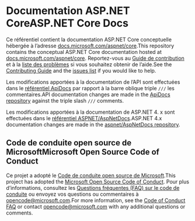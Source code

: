 # <a name="aspnet-core-docs"></a><span data-ttu-id="f2854-101">Documentation ASP.NET Core</span><span class="sxs-lookup"><span data-stu-id="f2854-101">ASP.NET Core Docs</span></span>

<span data-ttu-id="f2854-102">Ce référentiel contient la documentation ASP.NET Core conceptuelle hébergée à l’adresse [docs.microsoft.com/aspnet/core](https://docs.microsoft.com/aspnet/core).</span><span class="sxs-lookup"><span data-stu-id="f2854-102">This repository contains the conceptual ASP.NET Core documentation hosted at [docs.microsoft.com/aspnet/core](https://docs.microsoft.com/aspnet/core).</span></span> <span data-ttu-id="f2854-103">Reportez-vous au [Guide de contribution](CONTRIBUTING.md) et à la [liste des problèmes](https://github.com/aspnet/Docs/issues) si vous souhaitez obtenir de l’aide.</span><span class="sxs-lookup"><span data-stu-id="f2854-103">See the [Contributing Guide](CONTRIBUTING.md) and the [issues list](https://github.com/aspnet/Docs/issues) if you would like to help.</span></span>

<span data-ttu-id="f2854-104">Les modifications apportées à la documentation de l’API sont effectuées dans le [référentiel ApiDocs](https://github.com/aspnet/ApiDocs) par rapport à la barre oblique triple `///` les commentaires.</span><span class="sxs-lookup"><span data-stu-id="f2854-104">API documentation changes are made in the [ApiDocs repository](https://github.com/aspnet/ApiDocs) against the triple slash `///` comments.</span></span>

<span data-ttu-id="f2854-105">Les modifications apportées à la documentation de ASP.NET 4. x sont effectuées dans le [référentiel ASPNET/AspNetDocs](https://github.com/aspnet/AspNetDocs).</span><span class="sxs-lookup"><span data-stu-id="f2854-105">ASP.NET 4.x documentation changes are made in the [aspnet/AspNetDocs repository](https://github.com/aspnet/AspNetDocs).</span></span>

## <a name="microsoft-open-source-code-of-conduct"></a><span data-ttu-id="f2854-106">Code de conduite open source de Microsoft</span><span class="sxs-lookup"><span data-stu-id="f2854-106">Microsoft Open Source Code of Conduct</span></span>

<span data-ttu-id="f2854-107">Ce projet a adopté le [Code de conduite open source de Microsoft](https://opensource.microsoft.com/codeofconduct/).</span><span class="sxs-lookup"><span data-stu-id="f2854-107">This project has adopted the [Microsoft Open Source Code of Conduct](https://opensource.microsoft.com/codeofconduct/).</span></span>
<span data-ttu-id="f2854-108">Pour plus d’informations, consultez les [Questions fréquentes (FAQ) sur le code de conduite](https://opensource.microsoft.com/codeofconduct/faq/) ou envoyez vos questions ou commentaires à [opencode@microsoft.com](mailto:opencode@microsoft.com).</span><span class="sxs-lookup"><span data-stu-id="f2854-108">For more information, see the [Code of Conduct FAQ](https://opensource.microsoft.com/codeofconduct/faq/) or contact [opencode@microsoft.com](mailto:opencode@microsoft.com) with any additional questions or comments.</span></span>
